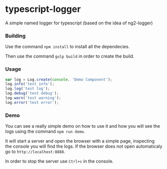 # typescript-logger
A simple named logger for typescript (based on the idea of ng2-logger)

### Building

Use the command `npm install` to install all the dependecies.

Then use the command `gulp build` in order to create the build.

### Usage
```javascript
var log = Log.create(console, 'Demo Component');
log.info('test info');
log.log('test log');
log.debug('test debug');
log.warn('test warning');
log.error('test error');
```

### Demo
You can see a really simple demo on how to use it and how you will see the logs using the command `npm run demo`.

It will start a server and open the browser with a simple page, inspecting the console you will find the logs.
If the browser does not open automaticaly go to `http://localhost:8888`.

In order to stop the server use `Ctrl+c` in the console.
